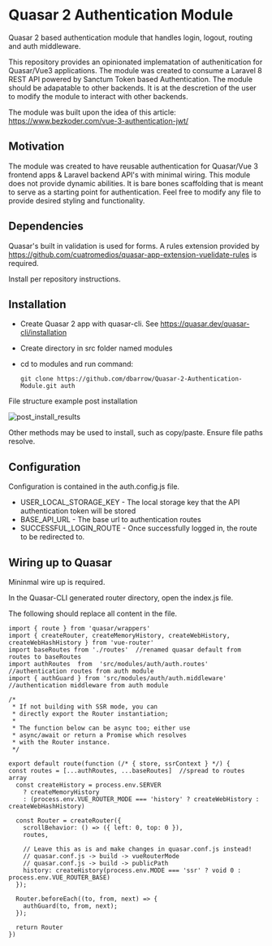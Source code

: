 # Quasar 2 Authentication Module
Quasar 2 based authentication module that handles login, logout, routing and auth middleware.

This repository provides an opinionated implematation of authenitication for Quasar/Vue3 applications. The module was created to consume a Laravel 8 REST API powered by Sanctum Token based Authentication. The module should be adapatable to other backends. It is at the descretion of the user to modify the module to interact with other backends.

The module was built upon the idea of this article: https://www.bezkoder.com/vue-3-authentication-jwt/


## Motivation
The module was created to have reusable authentication for Quasar/Vue 3 frontend apps & Laravel backend API's with minimal wiring.  This module does not provide dynamic abilities. It is bare bones scaffolding that is meant to serve as a starting point for authentication.  Feel free to modify any file to provide desired styling and functionality.

## Dependencies

Quasar's built in validation is used for forms.  A rules extension provided by https://github.com/cuatromedios/quasar-app-extension-vuelidate-rules is required.

Install per repository instructions.


## Installation
* Create Quasar 2 app with quasar-cli. See https://quasar.dev/quasar-cli/installation
* Create directory in src folder named modules
* cd to modules and run command:

   ```git clone https://github.com/dbarrow/Quasar-2-Authentication-Module.git auth```

File structure example post installation

![post_install_results](https://user-images.githubusercontent.com/1625395/129212395-0d2ba8b8-1b3a-41b5-b90b-bcc2ec9b1fd8.PNG)

Other methods may be used to install, such as copy/paste.  Ensure file paths resolve.


## Configuration
Configuration is contained in the auth.config.js file.  

* USER_LOCAL_STORAGE_KEY - The local storage key that the API authentication token will be stored
* BASE_API_URL - The base url to authentication routes
* SUCCESSFUL_LOGIN_ROUTE - Once successfully logged in, the route to be redirected to.

## Wiring up to Quasar 

Mininmal wire up is required.  

In the Quasar-CLI generated router directory, open the index.js file.

The following should replace all content in the file.
```
import { route } from 'quasar/wrappers'
import { createRouter, createMemoryHistory, createWebHistory, createWebHashHistory } from 'vue-router'
import baseRoutes from './routes'  //renamed quasar default from routes to baseRoutes
import authRoutes  from  'src/modules/auth/auth.routes'  //authentication routes from auth module
import { authGuard } from 'src/modules/auth/auth.middleware'  //authentication middleware from auth module

/*
 * If not building with SSR mode, you can
 * directly export the Router instantiation;
 *
 * The function below can be async too; either use
 * async/await or return a Promise which resolves
 * with the Router instance.
 */

export default route(function (/* { store, ssrContext } */) {
const routes = [...authRoutes, ...baseRoutes]  //spread to routes array
  const createHistory = process.env.SERVER
    ? createMemoryHistory
    : (process.env.VUE_ROUTER_MODE === 'history' ? createWebHistory : createWebHashHistory)

  const Router = createRouter({
    scrollBehavior: () => ({ left: 0, top: 0 }),
    routes,
    
    // Leave this as is and make changes in quasar.conf.js instead!
    // quasar.conf.js -> build -> vueRouterMode
    // quasar.conf.js -> build -> publicPath
    history: createHistory(process.env.MODE === 'ssr' ? void 0 : process.env.VUE_ROUTER_BASE)
  });

  Router.beforeEach((to, from, next) => {    
    authGuard(to, from, next);    
  });

  return Router
})
   ```
   
   
   
   







